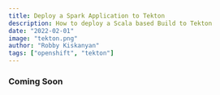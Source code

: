 ```yaml
---
title: Deploy a Spark Application to Tekton
description: How to deploy a Scala based Build to Tekton
date: "2022-02-01"
image: "tekton.png"
author: "Robby Kiskanyan"
tags: ["openshift", "tekton"]
---
```


### Coming Soon

